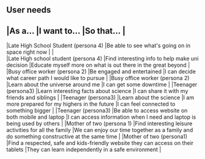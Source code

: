 ## User needs

## |As a...  |I want to...   |So that...   |
|Late High School Student  (persona 4)   |Be able to see what's going on in space right now   |   |  
|Late High school student  (persona 4)   |Find interesting info to help make uni decision   |Educate myself more on what is out there in the great beyond   |
|Busy office worker (persona 2)   |Be engaged and entertained   |I can decide what career path I would like to pursue   |
|Busy office worker (persona 2)   |Learn about the universe around me   |I can get some downtime   |
|Teenager (persona3)   |Learn interesting facts about science   |I can share it with my friends and siblings   |
|Teenager (persona3)   |Learn about the science   |I am more prepared for my highers in the future   |I can feel connected to something bigger   |
|Teenager (persona3)   |Be able to access website on both mobile and laptop   |I can access information when I need and laptop is being used by others   |
|Mother of two (persona 1)   |Find interesting leisure activities for all the family   |We can enjoy our time together as a family and do something constructive at the same time   |
|Mother of two (persona1)   |Find a respected, safe and kids-friendly website they can access on their tablets   |They can learn independently in a safe environment   |































